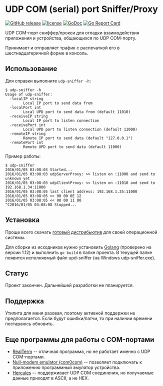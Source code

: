 # UDP COM (serial) port Sniffer/Proxy
[![GitHub release](https://img.shields.io/github/release/stepin/udp-sniffer.svg)](https://github.com/stepin/udp-sniffer/releases) [![license](http://img.shields.io/badge/license-MIT-blue.svg)](https://raw.githubusercontent.com/stepin/udp-sniffer/master/LICENSE) [![GoDoc](https://godoc.org/github.com/stepin/udp-sniffer?status.svg)](https://godoc.org/github.com/stepin/udp-sniffer) [![Go Report Card](https://goreportcard.com/badge/stepin/udp-sniffer)](https://goreportcard.com/report/stepin/udp-sniffer)

UDP COM-порт сниффер/прокси для отладки взаимодействия приложения и устройства, общающихся по UDP COM-порту.

Принимает и отправляет трафик с распечаткой его в шестнадцатеричной форме в консоль.

## Использование

Для справки выполните `udp-sniffer -h`:

    $ udp-sniffer -h
    Usage of udp-sniffer:
      -localIP string
        	Local IP port to send data from
      -localPort int
        	Local UPD port to send data from (default 11010)
      -receiveIP string
        	Local IP port to listen connection
      -receivePort int
        	Local UPD port to listen connection (default 11000)
      -remoteIP string
        	Remote IP port to send data (default "127.0.0.1")
      -remotePort int
        	Remote UPD port to send data (default 11000)

Пример работы:

    $ udp-sniffer
    2016/01/05 03:08:03 Started...
    2016/01/05 03:08:03 udpServerProxy: >> listen on :11000 and send to unknown yet
    2016/01/05 03:08:03 udpClientProxy: << listen on :11010 and send to 192.168.1.34:11000
    2016/01/05 03:08:05 last client address: 192.168.1.35:11000
    2016/01/05 03:08:05 >> 00 00 0E 12
    2016/01/05 03:08:05 << 00 00 11 00
    ^C2016/01/05 03:08:08 Stopped...

## Установка
Проще всего скачать [готовый дистрибьютив](https://github.com/stepin/udp-sniffer/releases) для своей операционной системы.

Для сборки из исходников нужно установить [Golang](https://golang.org) (проверено на версии 1.12) и выполнить `go build` в папке проекта. В текущей папке появится исполняемый файл upd-sniffer (на Windows udp-sniffer.exe).

## Статус
Проект закончен. Дальнейшей разработки не планируется.

## Поддержка
Утилита для меня разовая, поэтому активной поддержки не предполагается. Если будут ошибки/патчи, то при наличии времени постараюсь обновить.

## Еще программы для работы с COM-портами

- [RealTerm](http://realterm.sourceforge.net) -- отличная программа, но не работает именно с UDP COM-портами.
- [Null-modem emulator (com0com)](http://com0com.sourceforge.net) -- позволяет подключать к приложению программный эмулятор устройства.
- [Hercules](http://www.hw-group.com/products/hercules/index_en.html) -- поддерживает UDP COM соединения, но получаемые данные приходят в ASCII, а не HEX.
